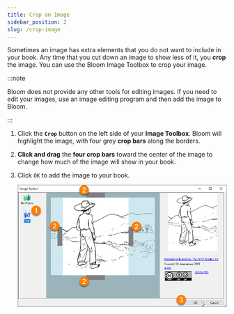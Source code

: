 ```yaml
---
title: Crop an Image
sidebar_position: 2
slug: /crop-image
---
```




Sometimes an image has extra elements that you do not want to include in your book. Any time that you cut down an image to show less of it, you **crop** the image. You can use the Bloom Image Toolbox to crop your image.


:::note

Bloom does not provide any other tools for editing images. If you need to edit your images, use an image editing program and then add the image to Bloom. 

:::



1. Click the **`Crop`** button on the left side of your **Image Toolbox**. Bloom will highlight the image, with four grey **crop bars** along the borders.
2. **Click and drag** the **four crop bars** toward the center of the image to change how much of the image will show in your book.
3. Click `OK` to add the image to your book.

	![](./crop-image.dd88ccc1-dc81-4f41-8cd0-db5ce719c92b.png)

